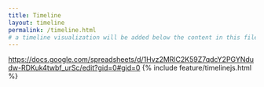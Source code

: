 ```yaml
---
title: Timeline
layout: timeline
permalink: /timeline.html
# a timeline visualization will be added below the content in this file
---
```


https://docs.google.com/spreadsheets/d/1Hvz2MRlC2K59Z7qdcY2PGYNdudw-RDKuk4twbf_urSc/edit?gid=0#gid=0
{% include feature/timelinejs.html %}
